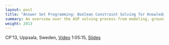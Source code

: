 ```yaml
---
layout: post
title: "Answer Set Programming: Boolean Constraint Solving for Knowledge Representation and Reasoning"
summary: An overview over the ASP solving process from modeling, grounding, and solving to the usage of ASP systems.
weight: 2013
---
```

CP'13, Uppsala, Sweden,
[Video](http://youtu.be/gVQ0bP8zyHw) 1:05:15,
[Slides](https://docs.google.com/file/d/0B7viVpAGLxCTTHhvU2tGdEZMZk0/edit?usp=sharing)
